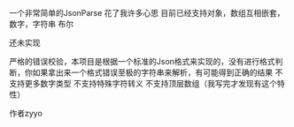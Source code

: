 一个非常简单的JsonParse
花了我许多心思
目前已经支持对象，数组互相嵌套，数字，字符串 布尔


还未实现

严格的错误校验，本项目是根据一个标准的Json格式来实现的，没有进行格式判断，你如果拿出来一个格式错误至极的字符串来解析，有可能得到正确的结果
不支持更多数字类型
不支持特殊字符转义
不支持顶层数组（我写完才发现有这个特性）

作者zyyo